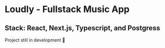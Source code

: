 # Loudly - Fullstack Music App

## Stack: React, Next.js, Typescript, and Postgress

Project still in development 🚧
